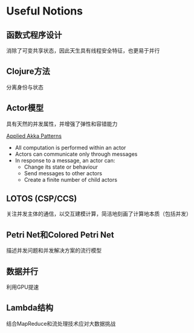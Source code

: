 # Useful Notions

## 函数式程序设计

消除了可变共享状态，因此天生具有线程安全特征，也更易于并行

## Clojure方法

分离身份与状态

## Actor模型

具有天然的并发属性，并增强了弹性和容错能力

[Applied Akka Patterns](https://learning.oreilly.com/library/view/applied-akka-patterns/9781491934876/ch01.html#reality-is-eventually-consistent)

- All computation is performed within an actor
- Actors can communicate only through messages
- In response to a message, an actor can:
    - Change its state or behaviour
    - Send messages to other actors
    - Create a finite number of child actors

## LOTOS (CSP/CCS)

关注并发主体的通信，以交互建模计算，简洁地刻画了计算地本质（包括并发）

## Petri Net和Colored Petri Net

描述并发问题和并发解决方案的流行模型

## 数据并行

利用GPU提速

## Lambda结构

结合MapReduce和流处理技术应对大数据挑战
